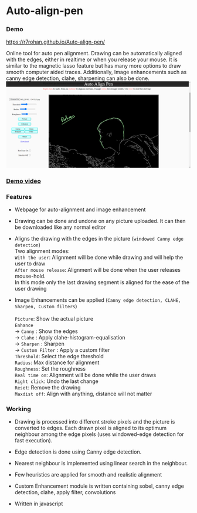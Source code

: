 # Auto-align-pen

### Demo
https://r7rohan.github.io/Auto-align-pen/

Online tool for auto pen alignment. Drawing can be automatically aligned with the edges, either in realtime or when you release your mouse. It is similar to the magnetic lasso feature but has many more options to draw smooth computer aided traces. Additionally, Image enhancements such as canny edge detection, clahe, sharpening can also be done.<br>
![Demo Pic](demo_pic.png)

### [Demo video](demo.mkv)
### Features
- Webpage for auto-alignment and image enhancement

- Drawing can be done and undone on any picture uploaded. It can then be downloaded like any normal editor

- Aligns the drawing with the edges in the picture (`windowed Canny edge detection`) <br>
Two alignment modes:<br>
`With the user`: Alignment will be done while drawing and will help the user to draw <br>
`After mouse release`: Alignment will be done when the user releases mouse-hold.<br> In this mode only the last drawing segment is aligned for the ease of the user drawing

- Image Enhancements can be applied (`Canny edge detection, CLAHE, Sharpen, Custom filters`)
<br><br>
`Picture`: Show the actual picture <br>
`Enhance` <br>
->  `Canny` : Show the edges <br>
->  `Clahe` : Apply clahe-histogram-equalisation <br>
->  `Sharpen` : Sharpen <br>
->  `Custom Filter` : Apply a custom filter <br>
`Threshold`: Select the edge threshold <br>
`Radius`: Max distance for alignment <br> 
`Roughness`: Set the roughness <br>
`Real time on`: Alignment will be done while the user draws <br>
`Right click`: Undo the last change <br>
`Reset`: Remove the drawing <br>
`Maxdist off`: Align with anything, distance will not matter <br>


### Working
- Drawing is processed into different stroke pixels and the picture is converted to edges. Each drawn pixel is aligned to its optimum neighbour among the edge pixels (uses windowed-edge detection for fast execution). 

- Edge detection is done using Canny edge detection.

- Nearest neighbour is implemented using linear search in the neighbour.

- Few heuristics are applied for smooth and realistic alignment

- Custom Enhancement module is written containing sobel, canny edge detection, clahe, apply filter, convolutions

- Written in javascript